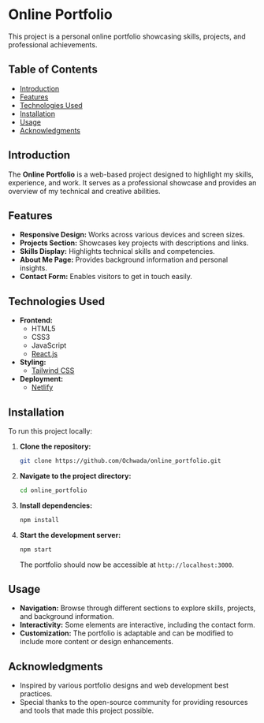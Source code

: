 # Online Portfolio

This project is a personal online portfolio showcasing skills, projects, and professional achievements.

## Table of Contents

- [Introduction](#introduction)
- [Features](#features)
- [Technologies Used](#technologies-used)
- [Installation](#installation)
- [Usage](#usage)
- [Acknowledgments](#acknowledgments)

## Introduction

The **Online Portfolio** is a web-based project designed to highlight my skills, experience, and work. It serves as a professional showcase and provides an overview of my technical and creative abilities.

## Features

- **Responsive Design:** Works across various devices and screen sizes.
- **Projects Section:** Showcases key projects with descriptions and links.
- **Skills Display:** Highlights technical skills and competencies.
- **About Me Page:** Provides background information and personal insights.
- **Contact Form:** Enables visitors to get in touch easily.

## Technologies Used

- **Frontend:**
  - HTML5
  - CSS3
  - JavaScript
  - [React.js](https://reactjs.org/)
- **Styling:**
  - [Tailwind CSS](https://tailwindcss.com/)
- **Deployment:**
  - [Netlify](https://www.netlify.com/)

## Installation

To run this project locally:

1. **Clone the repository:**
   ```bash
   git clone https://github.com/Ochwada/online_portfolio.git
   ```
2. **Navigate to the project directory:**
   ```bash
   cd online_portfolio
   ```
3. **Install dependencies:**
   ```bash
   npm install
   ```
4. **Start the development server:**
   ```bash
   npm start
   ```
   The portfolio should now be accessible at `http://localhost:3000`.

## Usage

- **Navigation:** Browse through different sections to explore skills, projects, and background information.
- **Interactivity:** Some elements are interactive, including the contact form.
- **Customization:** The portfolio is adaptable and can be modified to include more content or design enhancements.

## Acknowledgments

- Inspired by various portfolio designs and web development best practices.
- Special thanks to the open-source community for providing resources and tools that made this project possible.
